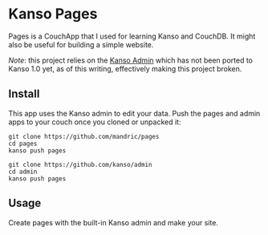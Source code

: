 # Kanso Pages

Pages is a CouchApp that I used for learning Kanso and CouchDB. It might also
be useful for building a simple website. 

*Note*: this project relies on the [Kanso
Admin](https://github.com/kanso/admin) which has not been ported to Kanso 1.0
yet, as of this writing, effectively making this project broken.

## Install 

This app uses the Kanso admin to edit your data.  Push the pages and admin apps
to your couch once you cloned or unpacked it:

```
git clone https://github.com/mandric/pages
cd pages
kanso push pages
```

```
git clone https://github.com/kanso/admin
cd admin
kanso push pages 
```

## Usage

Create pages with the built-in Kanso admin and make your site.
